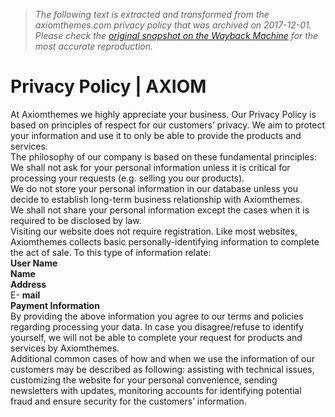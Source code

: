 > *The following text is extracted and transformed from the axiomthemes.com privacy policy that was archived on 2017-12-01. Please check the [original snapshot on the Wayback Machine](https://web.archive.org/web/20171201133728id_/http%3A//axiomthemes.com/privacy-policy) for the most accurate reproduction.*

# Privacy Policy | AXIOM

At Axiomthemes we highly appreciate your business. Our Privacy Policy is based on principles of respect for our customers’ privacy. We aim to protect your information and use it to only be able to provide the products and services.  
The philosophy of our company is based on these fundamental principles:  
We shall not ask for your personal information unless it is critical for processing your requests (e.g. selling you our products).  
We do not store your personal information in our database unless you decide to establish long-term business relationship with Axiomthemes.  
We shall not share your personal information except the cases when it is required to be disclosed by law.  
Visiting our website does not require registration. Like most websites, Axiomthemes collects basic personally-identifying information to complete the act of sale. To this type of information relate:  
**User Name**  
**Name**  
**Address**  
E- **mail**  
**Payment Information**  
By providing the above information you agree to our terms and policies regarding processing your data. In case you disagree/refuse to identify yourself, we will not be able to complete your request for products and services by Axiomthemes.  
Additional common cases of how and when we use the information of our customers may be described as following: assisting with technical issues, customizing the website for your personal convenience, sending newsletters with updates, monitoring accounts for identifying potential fraud and ensure security for the customers’ information.
